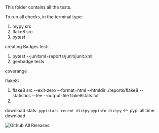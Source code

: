 This folder contains all the tests. 

To run all checks, in the terminal type:
1. mypy src
2. flake8 src
3. pytest



creating Badges
test:
1) pytest --junitxml=reports/junit/junit.xml
2) genbadge tests

coverange

flake8:
1) flake8 src  --exit-zero --format=html --htmldir ./reports/flake8 --statistics --tee --output-file flake8stats.txt
2)

download stats:
`pypistats recent dictpy`
`pypinfo dictpy`    <-- pypi all time download

![Github All Releases](https://img.shields.io/github/downloads/dylanwal/dictpy/total.svg)

